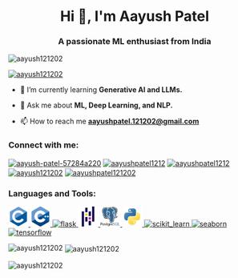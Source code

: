 <h1 align="center">Hi 👋, I'm Aayush Patel</h1>
<h3 align="center">A passionate ML enthusiast from India</h3>

<p align="left"> <img src="https://komarev.com/ghpvc/?username=aayush121202&label=Profile%20views&color=0e75b6&style=flat" alt="aayush121202" /> </p>

<p align="left"> <a href="https://github.com/ryo-ma/github-profile-trophy"><img src="https://github-profile-trophy.vercel.app/?username=aayush121202" alt="aayush121202" /></a> </p>

- 🌱 I’m currently learning **Generative AI and LLMs.**

- 💬 Ask me about **ML, Deep Learning, and NLP.**

- 📫 How to reach me **aayushpatel.121202@gmail.com**

<h3 align="left">Connect with me:</h3>
<p align="left">
<a href="https://linkedin.com/in/aayush-patel-57284a220" target="blank"><img align="center" src="https://raw.githubusercontent.com/rahuldkjain/github-profile-readme-generator/master/src/images/icons/Social/linked-in-alt.svg" alt="aayush-patel-57284a220" height="30" width="40" /></a>
<a href="https://kaggle.com/aayushpatel1212" target="blank"><img align="center" src="https://raw.githubusercontent.com/rahuldkjain/github-profile-readme-generator/master/src/images/icons/Social/kaggle.svg" alt="aayushpatel1212" height="30" width="40" /></a>
<a href="https://instagram.com/aayushpatel1212" target="blank"><img align="center" src="https://raw.githubusercontent.com/rahuldkjain/github-profile-readme-generator/master/src/images/icons/Social/instagram.svg" alt="aayushpatel1212" height="30" width="40" /></a>
<a href="https://www.leetcode.com/aayush121202" target="blank"><img align="center" src="https://raw.githubusercontent.com/rahuldkjain/github-profile-readme-generator/master/src/images/icons/Social/leet-code.svg" alt="aayush121202" height="30" width="40" /></a>
<a href="https://auth.geeksforgeeks.org/user/aayushpatel121202" target="blank"><img align="center" src="https://raw.githubusercontent.com/rahuldkjain/github-profile-readme-generator/master/src/images/icons/Social/geeks-for-geeks.svg" alt="aayushpatel121202" height="30" width="40" /></a>
</p>

<h3 align="left">Languages and Tools:</h3>
<p align="left"> <a href="https://www.cprogramming.com/" target="_blank" rel="noreferrer"> <img src="https://raw.githubusercontent.com/devicons/devicon/master/icons/c/c-original.svg" alt="c" width="40" height="40"/> </a> <a href="https://www.w3schools.com/cpp/" target="_blank" rel="noreferrer"> <img src="https://raw.githubusercontent.com/devicons/devicon/master/icons/cplusplus/cplusplus-original.svg" alt="cplusplus" width="40" height="40"/> </a> <a href="https://flask.palletsprojects.com/" target="_blank" rel="noreferrer"> <img src="https://www.vectorlogo.zone/logos/pocoo_flask/pocoo_flask-icon.svg" alt="flask" width="40" height="40"/> </a> <a href="https://pandas.pydata.org/" target="_blank" rel="noreferrer"> <img src="https://raw.githubusercontent.com/devicons/devicon/2ae2a900d2f041da66e950e4d48052658d850630/icons/pandas/pandas-original.svg" alt="pandas" width="40" height="40"/> </a> <a href="https://www.postgresql.org" target="_blank" rel="noreferrer"> <img src="https://raw.githubusercontent.com/devicons/devicon/master/icons/postgresql/postgresql-original-wordmark.svg" alt="postgresql" width="40" height="40"/> </a> <a href="https://www.python.org" target="_blank" rel="noreferrer"> <img src="https://raw.githubusercontent.com/devicons/devicon/master/icons/python/python-original.svg" alt="python" width="40" height="40"/> </a> <a href="https://scikit-learn.org/" target="_blank" rel="noreferrer"> <img src="https://upload.wikimedia.org/wikipedia/commons/0/05/Scikit_learn_logo_small.svg" alt="scikit_learn" width="40" height="40"/> </a> <a href="https://seaborn.pydata.org/" target="_blank" rel="noreferrer"> <img src="https://seaborn.pydata.org/_images/logo-mark-lightbg.svg" alt="seaborn" width="40" height="40"/> </a> <a href="https://www.tensorflow.org" target="_blank" rel="noreferrer"> <img src="https://www.vectorlogo.zone/logos/tensorflow/tensorflow-icon.svg" alt="tensorflow" width="40" height="40"/> </a> </p>

<p><img align="left" src="https://github-readme-stats.vercel.app/api/top-langs?username=aayush121202&show_icons=true&locale=en&layout=compact" alt="aayush121202" /></p>

<p>&nbsp;<img align="center" src="https://github-readme-stats.vercel.app/api?username=aayush121202&show_icons=true&locale=en" alt="aayush121202" /></p>

<p><img align="center" src="https://github-readme-streak-stats.herokuapp.com/?user=aayush121202&" alt="aayush121202" /></p>
